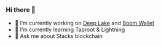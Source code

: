 ### Hi there 👋 

- 🔭 I’m currently working on [Deep Lake](https://deeplake.finance) and [Boom Wallet](https://boom.money)
- 🌱 I’m currently learning Taproot & Lightning
- 💬 Ask me about Stacks blockchain

<!--
- 👯 I’m looking to collaborate on ...
- 🤔 I’m looking for help with ...
- 📫 How to reach me: ...
- 😄 Pronouns: ...
- ⚡ Fun fact: ...
-->

